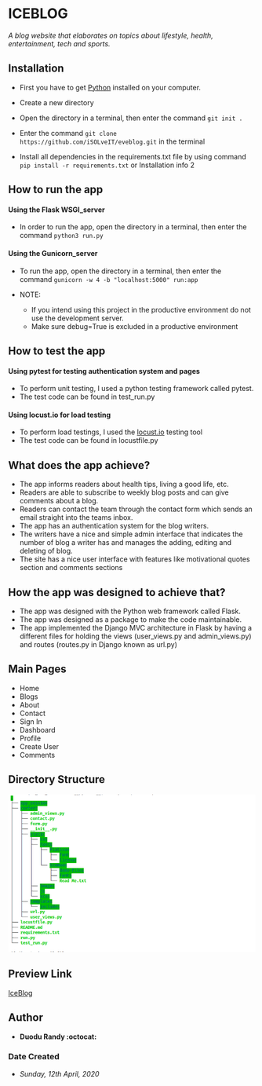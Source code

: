 # ICEBLOG
*A blog website that elaborates on topics about lifestyle, health, entertainment, tech and sports.*

## Installation
* First you have to get [Python](https://www.python.org) installed on your computer.
* Create a new directory
* Open the directory in a terminal, then enter the command `git init .`
* Enter the command `git clone https://github.com/iSOLveIT/eveblog.git` in the terminal

* Install all dependencies in the requirements.txt file by using command `pip install -r requirements.txt` or Installation info 2

## How to run the app
#### Using the Flask WSGI_server
* In order to run the app, open the directory in a terminal, then enter the command `python3 run.py` 

#### Using the Gunicorn_server
* To run the app, open the directory in a terminal, then enter the command `gunicorn -w 4 -b "localhost:5000" run:app`

* NOTE: 
    * If you intend using this project in the productive environment do not use the development server.
    * Make sure debug=True is excluded in a productive environment

## How to test the app
#### Using pytest for testing authentication system and pages
* To perform unit testing, I used a python testing framework called pytest.
* The test code can be found in test_run.py

#### Using locust.io for load testing
* To perform load testings, I used the [locust.io](https://locust.io/) testing tool
* The test code can be found in locustfile.py

## What does the app achieve?
* The app informs readers about health tips, living a good life, etc.
* Readers are able to subscribe to weekly blog posts and can give comments about a blog.
* Readers can contact the team through the contact form which sends an email straight into the teams inbox. 
* The app has an authentication system for the blog writers. 
* The writers have a nice and simple admin interface that indicates the number of blog a writer has and manages the adding, editing and deleting of blog. 
* The site has a nice user interface with features like motivational quotes section and comments sections

## How the app was designed to achieve that?
* The app was designed with the Python web framework called Flask.
* The app was designed as a package to make the code maintainable. 
* The app implemented the Django MVC architecture in Flask by having a different files for holding the views (user_views.py and admin_views.py) and routes (routes.py in Django known as url.py) 

## Main Pages
* Home
* Blogs
* About
* Contact
* Sign In
* Dashboard
* Profile
* Create User
* Comments


## Directory Structure
![Directory Structure](./content/static/images/blog.png)

## Preview Link
[IceBlog](https://iceblog-gh.herokuapp.com/)

## Author
* __Duodu Randy :octocat:__

### Date Created
* _Sunday, 12th April, 2020_
